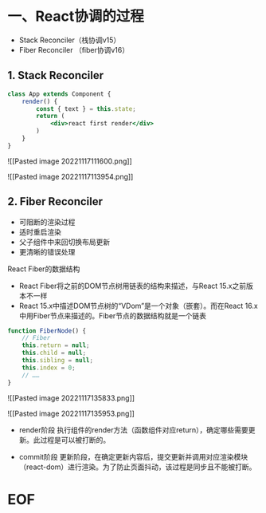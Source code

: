 
# 一、React协调的过程

- Stack Reconciler（栈协调v15）
- Fiber Reconciler （fiber协调v16）


## 1. Stack Reconciler

```jsx
class App extends Component {
	render() {
		const { text } = this.state;
		return (
			<div>react first render</div>
		)
	}
}
```

![[Pasted image 20221117111600.png]]

![[Pasted image 20221117113954.png]]


## 2. Fiber Reconciler

- 可阻断的渲染过程
- 适时重启渲染
- 父子组件中来回切换布局更新
- 更清晰的错误处理

React Fiber的数据结构
- React Fiber将之前的DOM节点树用链表的结构来描述，与React 15.x之前版本不一样
- React 15.x中描述DOM节点树的“VDom”是一个对象（嵌套）。而在React 16.x中用Fiber节点来描述的。Fiber节点的数据结构就是一个链表

```js
function FiberNode() {
	// Fiber
	this.return = null;
	this.child = null;
	this.sibling = null;
	this.index = 0;
	// ……
}
```

![[Pasted image 20221117135833.png]]

![[Pasted image 20221117135953.png]]

- render阶段
	执行组件的render方法（函数组件对应return），确定哪些需要更新。此过程是可以被打断的。

- commit阶段
	更新阶段，在确定更新内容后，提交更新并调用对应渲染模块（react-dom）进行渲染。为了防止页面抖动，该过程是同步且不能被打断。




# EOF